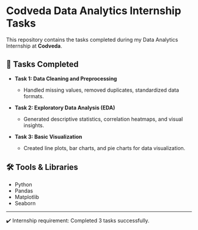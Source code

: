# Codveda Data Analytics Internship Tasks  

This repository contains the tasks completed during my Data Analytics Internship at **Codveda**.  

## 📌 Tasks Completed
- **Task 1: Data Cleaning and Preprocessing**
  - Handled missing values, removed duplicates, standardized data formats.

- **Task 2: Exploratory Data Analysis (EDA)**
  - Generated descriptive statistics, correlation heatmaps, and visual insights.

- **Task 3: Basic Visualization**
  - Created line plots, bar charts, and pie charts for data visualization.

## 🛠️ Tools & Libraries
- Python  
- Pandas  
- Matplotlib  
- Seaborn  

---
✔️ Internship requirement: Completed 3 tasks successfully.  
